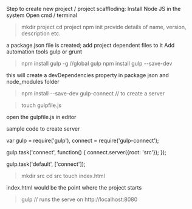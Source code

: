 Step to create new project / project scaffloding:
Install Node JS in the system
Open cmd / terminal
>mkdir project
>cd project
>npm init
>provide details of name, version, description etc.

a package.json file is created; add project dependent files to it 
Add automation tools gulp or grunt
>npm install gulp -g //global gulp
>npm install gulp --save-dev 

this will create a devDependencies property in package json and node_modules folder
>npm install --save-dev gulp-connect // to create a server

>touch gulpfile.js

open the gulpfile.js in editor 

sample code to create server

var gulp = require('gulp'),
  connect = require('gulp-connect');
 
gulp.task('connect', function() {
  connect.server({root: 'src'});
});
 
gulp.task('default', ['connect']);

>mkdir src
>cd src
>touch index.html

index.html would be the point where the project starts

>gulp // runs the serve on http://localhost:8080